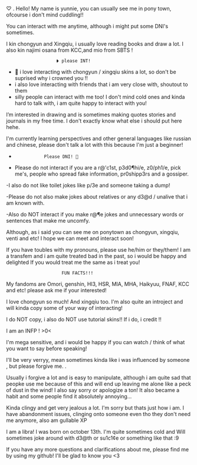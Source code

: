 ♡ . Hello! My name is yunnie, you can usually see me in pony town, 
ofcourse i don't mind cuddling!! 

You can interact with me anytime, although i might put some DNI's sometimes.

I kin chongyun and Xingqiu, i usually love reading books and draw a lot. I also kin najimi osana from KCC,and mio from SBTS !

                       ❥ please INT! 
 
 - 🌊 i love interacting with chongyun / xingqiu skins a lot, so don't be suprised why i crowned you !!
 - i also love interacting with friends that i am very close with, shoutout to them 
 - silly people can interact with me too! I don't mind cold ones and kinda hard to talk with, i am quite happy to interact with you! 
	

I’m interested in drawing and is sometimes making quotes stories and journals in my free time. 
I don't exactly know what else i should put here hehe.  


I'm currently learning perspectives and other general languages like russian and chinese, please don't talk a lot with this because I'm just a beginner!

-	      		 Please DNI! 🙏
    		  	  
- Please do not interact if you are a r@'c1st, p3d0¶hi/e, z0/ph1/e, pick me's, people who spread fake information, pr0shipp3rs and a gossiper.

-I also do not like toilet jokes like p/3e and someone taking a dump! 

-Please do not also make jokes about relatives or any d3@d / unalive that i am known with. 

-Also do NOT interact if you make r@¶e jokes and unnecessary words or sentences that make me uncomfy. 

Although, as i said you can see me on ponytown as chongyun, xingqiu, venti and etc! I hope we can meet and interact soon! 

If you have toubles with my pronouns, please use he/him or they/them! I am a transfem and i am quite treated bad in the past, so i would be happy and delighted If you would treat me the same as i treat you! 


                         FUN FACTS!!! 

My fandoms are Omori, genshin, HI3, HSR, MIA, MHA, Haikyuu, FNAF, KCC and etc! please ask me if your interested! 

I love chongyun so much! And xingqiu too. I'm also quite an introject and will kinda copy some of your way of interacting! 

I do NOT copy, i also do NOT use tutorial skins!! If i do, i credit !! 

I am an INFP ! >0<

I'm mega sensitive, and i would be happy if you can watch / think of what you want to say before speaking! 

I'll be very verryy, mean sometimes kinda like i was influenced by someone , but please forgive me. . 

Usually i forgive a lot and is easy to manipulate, although i am quite sad that peopke use me because of this and will end up leaving me alone like a peck of dust in the wind! I also say sorry or apologize a ton! It also became a habit and some people find it absolutely annoying...

Kinda clingy and get very jealous a lot.  I'm sorry but thats just how i am.  I have abandonment issues, clinging onto someone even tho they don't need me anymore, also am gullable XP

I am a libra! I was born on october 13th. I'm quite sometimes cold and Will sometimes joke around with d3@th or su1c1¢e or something like that :9 

If you have any more questions and clarifications about me, please find me by using my github! I'll be glad to know you <3
